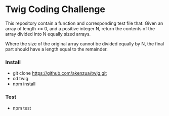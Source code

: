 # Twig Coding Challenge

This repository contain a function and corresponding test file that: Given an array of length >= 0, and a positive integer N, return the contents of the array divided into N
equally sized arrays.

Where the size of the original array cannot be divided equally by N, the final part should have a length equal
to the remainder.

### Install

- git clone https://github.com/akenzua/twig.git
- cd twig
- npm install

### Test

- npm test
